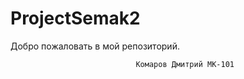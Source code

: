 # ProjectSemak2

Добро пожаловать в мой репозиторий.

                                Комаров Дмитрий МК-101

